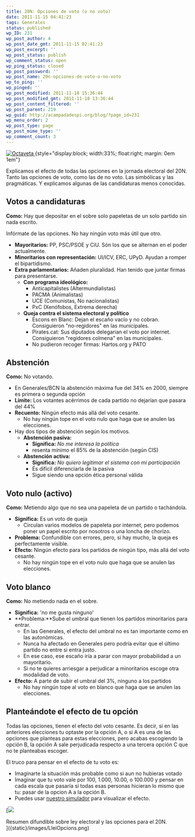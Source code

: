 ```yaml
---
title: 20N: Opciones de voto (o no voto)
date: 2011-11-15 04:41:23
tags: Generales
status: published
wp_ID: 231
wp_post_author: 4
wp_post_date_gmt: 2011-11-15 02:41:23
wp_post_excerpt: ''
wp_post_status: publish
wp_comment_status: open
wp_ping_status: closed
wp_post_password: ''
wp_post_name: 20n-opciones-de-voto-o-no-voto
wp_to_ping: ''
wp_pinged: ''
wp_post_modified: 2011-11-18 15:36:44
wp_post_modified_gmt: 2011-11-18 13:36:44
wp_post_content_filtered: ''
wp_post_parent: 219
wp_guid: http://acampadadespi.org/blog/?page_id=231
wp_menu_order: 2
wp_post_type: page
wp_post_mime_type: ''
wp_comment_count: 3
---
```


[![Octaveta]({static}/images/LleiOpcions.png)
]({static}/images/LleiOpcions.png)
{style="display:block; width:33%; float:right; margin: 0em 1em"}

Explicamos el efecto de todas las opciones en la jornada electoral del 20N.
Tanto las opciones de voto, como las de no voto.
Las simbólicas y las pragmáticas.
Y explicamos algunas de las candidaturas menos conocidas.

<!-- PELICAN_END_SUMMARY -->

## Votos a candidaturas

**Como:** Hay que depositar en el sobre solo papeletas de un solo partido sin nada escrito.

Infórmate de las opciones. No hay ningún voto más útil que otro.

- **Mayoritarios:**  PP, PSC/PSOE y CiU. Són los que se alternan en el poder actualmente.
- **Minoritarios con representación:**  UI/ICV, ERC, UPyD. Ayudan a romper el bipartidismo.
- **Extra parlamentarios:** Añaden pluralidad. Han tenido que juntar firmas para presentarse.
  - **Con programa ideológico:**
	- Anticapitalistes (Altermundialistas)
	- PACMA (Animalistas)
	- UCE (Comunistas, No nacionalistas)
	- PxC (Xenófobos, Extrema derecha)
  - **Queja contra el sistema electoral y político**
    - Escons en Blanc: Dejan el escaño vacío y no cobran. Consiguieron "no-regidores" en las municipales.
    - Pirates.cat: Sus diputados delegarian el voto por internet. Consiguieron "regidores colmena" en las municipales.
    - No pudieron recoger firmas: Hartos.org y PATO

## Abstención

**Como:** No votando.

- En Generales/BCN la abstención máxima fue del 34% en 2000, siempre es primera o segunda opción
- **Límite:** Los votantes acérrimos de cada partido no dejarían que pasara del 44%
- **Recuento:** Ningún efecto más allá del voto cesante.
    - No hay ningún tope en el voto nulo que haga que se anulen las elecciones.
- Hay dos tipos de abstención según los motivos.
    - **Abstención pasiva:**
        - **Significa:** _No me interesa la política_
        - resenta mínimo el 85% de la abstención (según CIS)
    - **Abstención activa:**
        - **Significa:** _No quiero legitimar el sistema con mi participación_
        - És difícil diferenciarla de la pasiva
        - Sigue siendo una opción ética personal válida

## Voto nulo (activo)

**Como:** Metiendo algo que no sea una papeleta de un partido o tachándola.

- **Significa:** Es un voto de queja
    - Circulan varios modelos de papeleta por internet, pero podemos poner un papel escrito por nosotros o una loncha de chorizo.
- **Problema:** Confundible con errores, pero, si hay mucho, la queja es perfectamente visible.
- **Efecto:** Ningún efecto para los partidos de ningún tipo, más allá del voto cesante.
    - No hay ningún tope en el voto nulo que haga que se anulen las elecciones.

## Voto blanco

**Como:** No metiendo nada en el sobre.

- **Significa:** 'no me gusta ninguno'
- **Problema:**Sube el umbral que tienen los partidos minoritarios para entrar.
    - En las Generales, el efecto del umbral no es tan importante como en las autonòmicas.
    - Nunca ha afectado en Generales pero podría evitar que el último partido no entre si entra justo.
    - En ese caso, ese escaño iría a parar con mayor probabilidad a un mayoritario.
    - Si no te quieres arriesgar a perjudicar a minoritarios escoge otra modalidad de voto.
- **Efecto:** A parte de subir el umbral del 3%, ninguno a los partidos
    - No hay ningún tope al voto en blanco que haga que se anulen las elecciones.

## Planteándote el efecto de tu opción

Todas las opciones, tienen el efecto del voto cesante. Es decir, si en las anteriores elecciones tu optaste por la opción A, o si A es una de las opciones que planteas para estas elecciones, pero acabas escogiendo la opción B, la opción A sale perjudicada respecto a una tercera opción C que no te planteabas escoger.

El truco para pensar en el efecto de tu voto es:

- Imaginarte la situación más probable como si aun no hubieras votado
- Imaginar que tu voto vale por 100, 1.000, 10.00, o 100.000 y pensar en cada escala que pasaría si todas esas personas hicieran lo mismo que tu: pasar de la opcion A a la opción B.
- Puedes usar [nuestro simulador]({filename}/pages/envote.md) para visualizar el efecto.


[![]({static}/images/LleiOpcions.png)
<div class='caption'>
Resumen difundible sobre ley electoral  y las opciones para el 20N.
</div>
]({static}/images/LleiOpcions.png)
